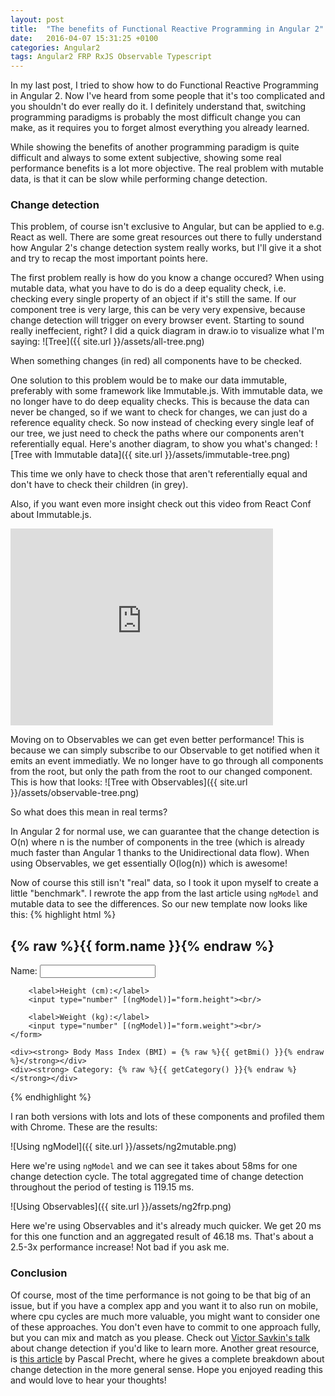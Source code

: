 ```yaml
---
layout: post
title:  "The benefits of Functional Reactive Programming in Angular 2"
date:   2016-04-07 15:31:25 +0100
categories: Angular2
tags: Angular2 FRP RxJS Observable Typescript
---
```


In my last post, I tried to show how to do Functional Reactive Programming in Angular 2. 
Now I've heard from some people that it's too complicated and you shouldn't do ever really do it.
I definitely understand that, switching programming paradigms is probably the most difficult change you can make, as it requires you to forget almost everything you already learned.

While showing the benefits of another programming paradigm is quite difficult and always to some extent subjective, showing some real performance benefits is a lot more objective.
The real problem with mutable data, is that it can be slow while performing change detection.

### Change detection
This problem, of course isn't exclusive to Angular, but can be applied to e.g. React as well.
There are some great resources out there to fully understand how Angular 2's change detection system really works, but I'll give it a shot and try to recap the most important points here.

The first problem really is how do you know a change occured?
When using mutable data, what you have to do is do a deep equality check, i.e. checking every single property of an object if it's still the same. 
If our component tree is very large, this can be very very expensive, because change detection will trigger on every browser event. 
Starting to sound really ineffecient, right? 
I did a quick diagram in draw.io to visualize what I'm saying:
![Tree]({{ site.url }}/assets/all-tree.png)

When something changes (in red) all components have to be checked.

One solution to this problem would be to make our data immutable, preferably with some framework like Immutable.js.
With immutable data, we no longer have to do deep equality checks. 
This is because the data can never be changed, so if we want to check for changes, we can just do a reference equality check.
So now instead of checking every single leaf of our tree, we just need to check the paths where our components aren't referentially equal.
Here's another diagram, to show you what's changed:
![Tree with Immutable data]({{ site.url }}/assets/immutable-tree.png)

This time we only have to check those that aren't referentially equal and don't have to check their children (in grey).

Also, if you want even more insight check out this video from React Conf about Immutable.js.
<iframe width="420" height="315" src="https://www.youtube.com/embed/I7IdS-PbEgI?t=16m40s" frameborder="0" allowfullscreen></iframe>

Moving on to Observables we can get even better performance!
This is because we can simply subscribe to our Observable to get notified when it emits an event immediatly.
We no longer have to go through all components from the root, but only the path from the root to our changed component.
This is how that looks:
![Tree with Observables]({{ site.url }}/assets/observable-tree.png)


So what does this mean in real terms?

In Angular 2 for normal use, we can guarantee that the change detection is O(n) where n is the number of components in the tree (which is already much faster than Angular 1 thanks to the Unidirectional data flow).
When using Observables, we get essentially O(log(n)) which is awesome!

Now of course this still isn't "real" data, so I took it upon myself to create a little "benchmark".
I rewrote the app from the last article using `ngModel` and mutable data to see the differences.
So our new template now looks like this:
{% highlight html %}

<div>
    <h2>{% raw %}{{ form.name }}{% endraw %}</h2>
    <form>
        <label>Name:</label>
        <input type="text" [(ngModel)]="form.name"><br/>
        
        <label>Height (cm):</label>
        <input type="number" [(ngModel)]="form.height"><br/>
        
        <label>Weight (kg):</label>
        <input type="number" [(ngModel)]="form.weight"><br/>
    </form>
    
    <div><strong> Body Mass Index (BMI) = {% raw %}{{ getBmi() }}{% endraw %}</strong></div>
    <div><strong> Category: {% raw %}{{ getCategory() }}{% endraw %}</strong></div>
</div>

{% endhighlight %}

I ran both versions with lots and lots of these components and profiled them with Chrome.
These are the results:

![Using ngModel]({{ site.url }}/assets/ng2mutable.png)

Here we're using `ngModel` and we can see it takes about 58ms for one change detection cycle. 
The total aggregated time of change detection throughout the period of testing is 119.15 ms.

![Using Observables]({{ site.url }}/assets/ng2frp.png)

Here we're using Observables and it's already much quicker. We get 20 ms for this one function and an aggregated result of 46.18 ms.
That's about a 2.5-3x performance increase! Not bad if you ask me.

### Conclusion

Of course, most of the time performance is not going to be that big of an issue, but if you have a complex app and you want it to also run on mobile,
 where cpu cycles are much more valuable, you might want to consider one of these approaches.
You don't even have to commit to one approach fully, but you can mix and match as you please. Check out [Victor Savkin's talk][cd video] about change detection if you'd like to learn more.
Another great resource, is [this article][change detection] by Pascal Precht, where he gives a complete breakdown about change detection in the more general sense.
Hope you enjoyed reading this and would love to hear your thoughts!

[cd video]: https://www.youtube.com/watch?v=jvKGQSFQf10
[change detection]: http://blog.thoughtram.io/angular/2016/02/22/angular-2-change-detection-explained.html
[cd video react]: https://youtu.be/I7IdS-PbEgI?t=16m40s